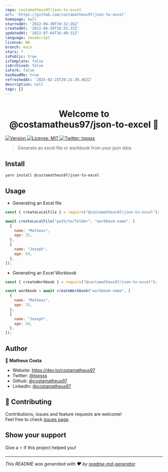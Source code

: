 ```yaml
---
repo: costamatheus97/json-to-excel
url: 'https://github.com/costamatheus97/json-to-excel'
homepage: null
starredAt: '2022-06-30T19:32:26Z'
createdAt: '2022-06-29T18:55:33Z'
updatedAt: '2022-07-04T16:40:31Z'
language: JavaScript
license: NA
branch: main
stars: 7
isPublic: true
isTemplate: false
isArchived: false
isFork: false
hasReadMe: true
refreshedAt: '2025-02-25T20:21:39.462Z'
description: null
tags: []
---
```


<h1 align="center">Welcome to @costamatheus97/json-to-excel 👋</h1>
<p>
  <a href="https://www.npmjs.com/package/@costamatheus97/json-to-excel" target="_blank">
    <img alt="Version" src="https://img.shields.io/npm/v/@costamatheus97/json-to-excel.svg">
  </a>
  <a href="#" target="_blank">
    <img alt="License: MIT" src="https://img.shields.io/badge/License-MIT-yellow.svg" />
  </a>
  <a href="https://twitter.com/txpsss" target="_blank">
    <img alt="Twitter: txpsss" src="https://img.shields.io/twitter/follow/txpsss.svg?style=social" />
  </a>
</p>

> Generate an excel file or workbook from your json data

## Install

```sh
yarn install @costamatheus97/json-to-excel
```

## Usage

- Generating an Excel file

```js
const { createLocalFile } = require("@costamatheus97/json-to-excel");

await createLocalFile("path/to/folder", "workbook-name", [
  {
    name: "Matheus",
    age: 25,
  },
  {
    name: "Joseph",
    age: 54,
  },
]);
```

- Generating an Excel Workbook

```js
const { createWorkbook } = require("@costamatheus97/json-to-excel");

const workbook = await createWorkbook("workbook-name", [
  {
    name: "Matheus",
    age: 25,
  },
  {
    name: "Joseph",
    age: 54,
  },
]);
```

## Author

👤 **Matheus Costa**

- Website: https://dev.to/costamatheus97
- Twitter: [@txpsss](https://twitter.com/txpsss)
- Github: [@costamatheus97](https://github.com/costamatheus97)
- LinkedIn: [@costamatheus97](https://linkedin.com/in/costamatheus97)

## 🤝 Contributing

Contributions, issues and feature requests are welcome!<br />Feel free to check [issues page](https://github.com/costamatheus97/json-to-excel/issues).

## Show your support

Give a ⭐️ if this project helped you!

---

_This README was generated with ❤️ by [readme-md-generator](https://github.com/kefranabg/readme-md-generator)_

